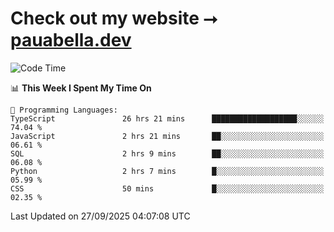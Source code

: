 # Check out my website ⭢ [pauabella.dev](https://pauabella.dev)

<!--START_SECTION:waka-->
![Code Time](http://img.shields.io/badge/Code%20Time-4%2C846%20hrs%2026%20mins-blue)

📊 **This Week I Spent My Time On** 

```text
💬 Programming Languages: 
TypeScript               26 hrs 21 mins      ███████████████████░░░░░░   74.04 % 
JavaScript               2 hrs 21 mins       ██░░░░░░░░░░░░░░░░░░░░░░░   06.61 % 
SQL                      2 hrs 9 mins        ██░░░░░░░░░░░░░░░░░░░░░░░   06.08 % 
Python                   2 hrs 7 mins        █░░░░░░░░░░░░░░░░░░░░░░░░   05.99 % 
CSS                      50 mins             █░░░░░░░░░░░░░░░░░░░░░░░░   02.35 % 
```


 Last Updated on 27/09/2025 04:07:08 UTC
<!--END_SECTION:waka-->
